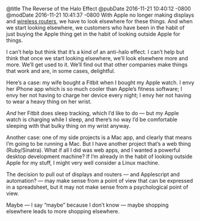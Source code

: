 @title The Reverse of the Halo Effect
@pubDate 2016-11-21 10:40:12 -0800
@modDate 2016-11-21 10:41:37 -0800
With Apple no longer making displays and <a href="http://daringfireball.net/linked/2016/11/21/apple-abandons-airport">wireless routers</a>, we have to look elsewhere for these things. And when we start looking elsewhere, we customers who have been in the habit of just buying the Apple thing get in the habit of looking outside Apple for things.

I can’t help but think that it’s a kind of an anti-halo effect. I can’t help but think that once we start looking elsewhere, we’ll look elsewhere more and more. We’ll get used to it. We’ll find out that other companies make things that work and are, in some cases, delightful.

Here’s a case: my wife bought a Fitbit when I bought my Apple watch. I envy her iPhone app which is so much cooler than Apple’s fitness software; I envy her not having to charge her device every night; I envy her not having to wear a heavy thing on her wrist.

*And* her Fitbit does sleep tracking, which I’d like to do — but my Apple watch is charging while I sleep, and there’s no way I’d be comfortable sleeping with that bulky thing on my wrist anyway.

Another case: one of my side projects is a Mac app, and clearly that means I’m going to be running a Mac. But I have another project that’s a web thing (Ruby/Sinatra). What if all I did was web apps, and I wanted a powerful desktop development machine? If I’m already in the habit of looking outside Apple for my stuff, I might very well consider a Linux machine.

The decision to pull out of displays and routers — and Applescript and automation? — may make sense from a point of view that can be expressed in a spreadsheet, but it may not make sense from a psychological point of view.

Maybe — I say “maybe” because I don’t know — maybe shopping elsewhere leads to more shopping elsewhere.

